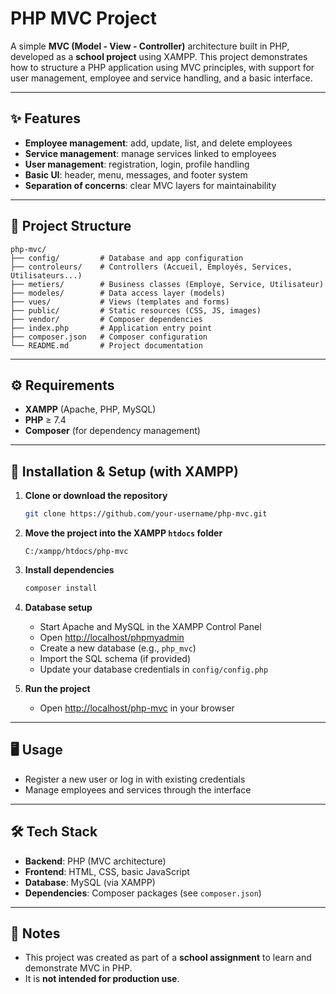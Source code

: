 # PHP MVC Project

A simple **MVC (Model - View - Controller)** architecture built in PHP, developed as a **school project** using XAMPP. This project demonstrates how to structure a PHP application using MVC principles, with support for user management, employee and service handling, and a basic interface.

---

## ✨ Features

* **Employee management**: add, update, list, and delete employees
* **Service management**: manage services linked to employees
* **User management**: registration, login, profile handling
* **Basic UI**: header, menu, messages, and footer system
* **Separation of concerns**: clear MVC layers for maintainability

---

## 📂 Project Structure

```
php-mvc/
├── config/         # Database and app configuration
├── controleurs/    # Controllers (Accueil, Employés, Services, Utilisateurs...)
├── metiers/        # Business classes (Employe, Service, Utilisateur)
├── modeles/        # Data access layer (models)
├── vues/           # Views (templates and forms)
├── public/         # Static resources (CSS, JS, images)
├── vendor/         # Composer dependencies
├── index.php       # Application entry point
├── composer.json   # Composer configuration
└── README.md       # Project documentation
```

---

## ⚙️ Requirements

* **XAMPP** (Apache, PHP, MySQL)
* **PHP** ≥ 7.4
* **Composer** (for dependency management)

---

## 🚀 Installation & Setup (with XAMPP)

1. **Clone or download the repository**

   ```bash
   git clone https://github.com/your-username/php-mvc.git
   ```

2. **Move the project into the XAMPP `htdocs` folder**

   ```
   C:/xampp/htdocs/php-mvc
   ```

3. **Install dependencies**

   ```bash
   composer install
   ```

4. **Database setup**

   * Start Apache and MySQL in the XAMPP Control Panel
   * Open [http://localhost/phpmyadmin](http://localhost/phpmyadmin)
   * Create a new database (e.g., `php_mvc`)
   * Import the SQL schema (if provided)
   * Update your database credentials in `config/config.php`

5. **Run the project**

   * Open [http://localhost/php-mvc](http://localhost/php-mvc) in your browser

---

## 🖥️ Usage

* Register a new user or log in with existing credentials
* Manage employees and services through the interface

---

## 🛠️ Tech Stack

* **Backend**: PHP (MVC architecture)
* **Frontend**: HTML, CSS, basic JavaScript
* **Database**: MySQL (via XAMPP)
* **Dependencies**: Composer packages (see `composer.json`)

---

## 🙌 Notes

* This project was created as part of a **school assignment** to learn and demonstrate MVC in PHP.
* It is **not intended for production use**.
